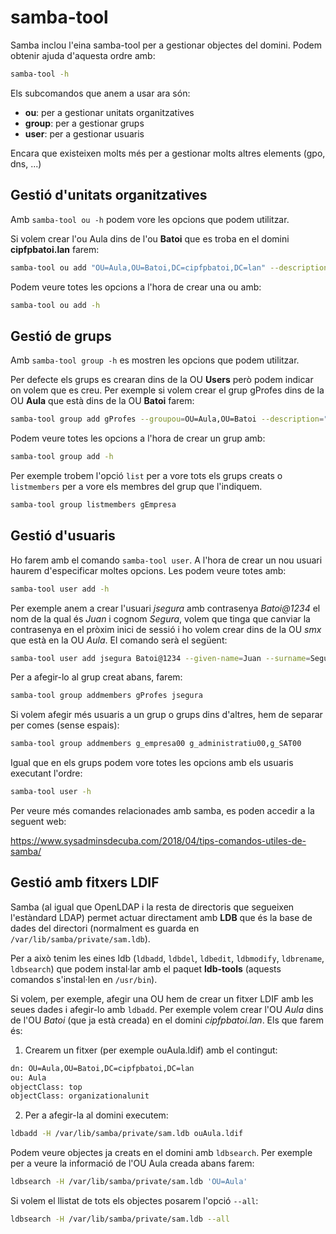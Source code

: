 # samba-tool
Samba inclou l'eina samba-tool per a gestionar objectes del domini. Podem obtenir ajuda d'aquesta ordre amb:

```bash
samba-tool -h
```

Els subcomandos que anem a usar ara són:
- **ou**: per a gestionar unitats organitzatives
- **group**: per a gestionar grups
- **user**: per a gestionar usuaris

Encara que existeixen molts més per a gestionar molts altres elements (gpo, dns, ...)

## Gestió d'unitats organitzatives
Amb `samba-tool ou -h` podem vore les opcions que podem utilitzar.

Si volem crear l'ou Aula dins de l'ou **Batoi** que es troba en el domini **cipfpbatoi.lan** farem:

```bash
samba-tool ou add "OU=Aula,OU=Batoi,DC=cipfpbatoi,DC=lan" --description "Objectes de l'aula de formació"
```

Podem veure totes les opcions a l'hora de crear una ou amb:

```bash
samba-tool ou add -h
```

## Gestió de grups
Amb `samba-tool group -h` es mostren les opcions que podem utilitzar.

Per defecte els grups es crearan dins de la OU **Users** però podem indicar on volem que es creu. Per exemple si volem crear el grup gProfes dins de la OU **Aula** que està dins de la OU **Batoi** farem:

```bash
samba-tool group add gProfes --groupou=OU=Aula,OU=Batoi --description="Professors de l'aula"
```

Podem veure totes les opcions a l'hora de crear un grup amb:

```bash
samba-tool group add -h
```

Per exemple trobem l'opció `list` per a vore tots els grups creats o `listmembers` per a vore els membres del grup que l'indiquem.

```bash
samba-tool group listmembers gEmpresa
```

## Gestió d'usuaris
Ho farem amb el comando `samba-tool user`. A l'hora de crear un nou usuari haurem d'especificar moltes opcions. Les podem veure totes amb:

```bash
samba-tool user add -h
```

Per exemple anem a crear l'usuari _jsegura_ amb contrasenya _Batoi@1234_ el nom de la qual és _Juan_ i cognom _Segura_, volem que tinga que canviar la contrasenya en el pròxim inici de sessió i ho volem crear dins de la OU _smx_ que està en la OU _Aula_. El comando serà el següent:

```bash
samba-tool user add jsegura Batoi@1234 --given-name=Juan --surname=Segura --must-change-at-next-login --userou=OU=Aula,OU=Batoi
```

Per a afegir-lo al grup creat abans, farem:

```bash
samba-tool group addmembers gProfes jsegura
```
Si volem afegir més usuaris a un grup o grups dins d'altres, hem de separar per comes (sense espais):

```bash
samba-tool group addmembers g_empresa00 g_administratiu00,g_SAT00
```

Igual que en els grups podem vore totes les opcions amb els usuaris executant l'ordre:
```bash
samba-tool user -h
```

Per veure més comandes relacionades amb samba, es poden accedir a la seguent web:

https://www.sysadminsdecuba.com/2018/04/tips-comandos-utiles-de-samba/

## Gestió amb fitxers LDIF
Samba (al igual que OpenLDAP i la resta de directoris que segueixen l'estàndard LDAP) permet actuar directament amb **LDB** que és la base de dades del directori (normalment es guarda en `/var/lib/samba/private/sam.ldb`).

Per a això tenim les eines ldb (`ldbadd`, `ldbdel`, `ldbedit`, `ldbmodify`, `ldbrename`, `ldbsearch`) que podem instal·lar amb el paquet **ldb-tools** (aquests comandos s'instal·len en `/usr/bin`).

Si volem, per exemple, afegir una OU hem de crear un fitxer LDIF amb les seues dades i afegir-lo amb `ldbadd`. Per exemple volem crear l'OU _Aula_ dins de l'OU _Batoi_ (que ja està creada) en el domini _cipfpbatoi.lan_. Els que farem és:
1. Crearem un fitxer (per exemple ouAula.ldif) amb el contingut:
```bash
dn: OU=Aula,OU=Batoi,DC=cipfpbatoi,DC=lan
ou: Aula
objectClass: top
objectClass: organizationalunit 
```

2. Per a afegir-la al domini executem:
```bash
ldbadd -H /var/lib/samba/private/sam.ldb ouAula.ldif 
```

Podem veure objectes ja creats en el domini amb `ldbsearch`. Per exemple per a veure la informació de l'OU Aula creada abans farem:
```bash
ldbsearch -H /var/lib/samba/private/sam.ldb 'OU=Aula' 
```

Si volem el llistat de tots els objectes posarem l'opció `--all`:
```bash
ldbsearch -H /var/lib/samba/private/sam.ldb --all
```
